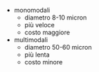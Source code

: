 - monomodali
  - diametro  8-10 micron
  - più veloce
  - costo maggiore
- multimodali
  - diametro  50-60 micron
  - più lenta
  - costo minore
